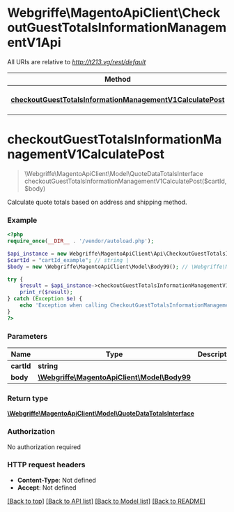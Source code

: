# Webgriffe\MagentoApiClient\CheckoutGuestTotalsInformationManagementV1Api

All URIs are relative to *http://t213.vg/rest/default*

Method | HTTP request | Description
------------- | ------------- | -------------
[**checkoutGuestTotalsInformationManagementV1CalculatePost**](CheckoutGuestTotalsInformationManagementV1Api.md#checkoutGuestTotalsInformationManagementV1CalculatePost) | **POST** /V1/guest-carts/{cartId}/totals-information | 


# **checkoutGuestTotalsInformationManagementV1CalculatePost**
> \Webgriffe\MagentoApiClient\Model\QuoteDataTotalsInterface checkoutGuestTotalsInformationManagementV1CalculatePost($cartId, $body)



Calculate quote totals based on address and shipping method.

### Example
```php
<?php
require_once(__DIR__ . '/vendor/autoload.php');

$api_instance = new Webgriffe\MagentoApiClient\Api\CheckoutGuestTotalsInformationManagementV1Api();
$cartId = "cartId_example"; // string | 
$body = new \Webgriffe\MagentoApiClient\Model\Body99(); // \Webgriffe\MagentoApiClient\Model\Body99 | 

try {
    $result = $api_instance->checkoutGuestTotalsInformationManagementV1CalculatePost($cartId, $body);
    print_r($result);
} catch (Exception $e) {
    echo 'Exception when calling CheckoutGuestTotalsInformationManagementV1Api->checkoutGuestTotalsInformationManagementV1CalculatePost: ', $e->getMessage(), PHP_EOL;
}
?>
```

### Parameters

Name | Type | Description  | Notes
------------- | ------------- | ------------- | -------------
 **cartId** | **string**|  |
 **body** | [**\Webgriffe\MagentoApiClient\Model\Body99**](../Model/\Webgriffe\MagentoApiClient\Model\Body99.md)|  | [optional]

### Return type

[**\Webgriffe\MagentoApiClient\Model\QuoteDataTotalsInterface**](../Model/QuoteDataTotalsInterface.md)

### Authorization

No authorization required

### HTTP request headers

 - **Content-Type**: Not defined
 - **Accept**: Not defined

[[Back to top]](#) [[Back to API list]](../../README.md#documentation-for-api-endpoints) [[Back to Model list]](../../README.md#documentation-for-models) [[Back to README]](../../README.md)

